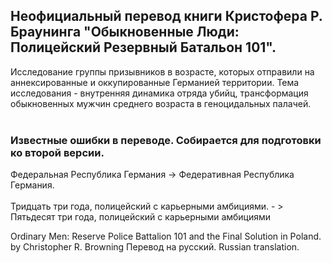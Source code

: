 <h2>Неофициальный перевод книги Кристофера Р. Браунинга "Обыкновенные Люди: Полицейский Резервный Батальон 101".</h2>
Исследование группы призывников в возрасте, которых отправили на аннексированные и оккупированные Германией территории.
Тема исследования - внутренняя динамика отряда убийц, трансформация обыкновенных мужчин среднего возраста в геноцидальных палачей.
<br></br>
<h3>Известные ошибки в переводе. Собирается для подготовки ко второй версии.</h3>

Федеральная Республика Германия -> Федеративная Республика Германия.
<br></br>
Тридцать три года, полицейский с карьерными амбициями. - > Пятьдесят три года, полицейский с карьерными амбициями

Ordinary Men: Reserve Police Battalion 101 and the Final Solution in Poland.
by Christopher R. Browning
Перевод на русский. Russian translation.
